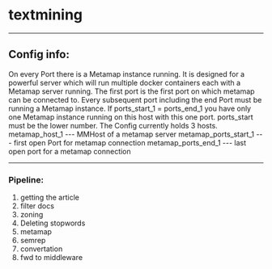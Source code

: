 # textmining

---
## Config info:
On every Port there is a Metamap instance running. It is designed for a powerful server which will run
multiple docker containers each with a Metamap server running. The first port is the first port on which metamap
can be connected to. Every subsequent port including the end Port must be running a Metamap instance.
If ports_start_1 = ports_end_1 you have only one Metamap instance running on this host with this one port.
ports_start must be the lower number. The Config currently holds 3 hosts.
metamap_host_1 --- MMHost of a metamap server
metamap_ports_start_1 --- first open Port for metamap connection
metamap_ports_end_1 --- last open port for a metamap connection

---

### Pipeline:
1. getting the article
2. filter docs
3. zoning
4. Deleting stopwords
5. metamap
6. semrep
7. convertation
8. fwd to middleware

